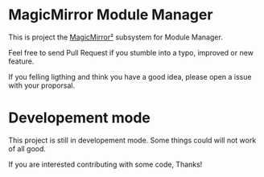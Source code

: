 # MagicMirror Module Manager

This is project the [MagicMirror²](https://github.com/MichMich/MagicMirror/) subsystem for Module Manager.

Feel free to send Pull Request if you stumble into a typo, improved or new feature.

If you felling ligthing and think you have a good idea, please open a issue with your proporsal. 

# Developement mode
This project is still in developement mode. Some things could will not work of all good.

If you are interested contributing with some code, Thanks!
